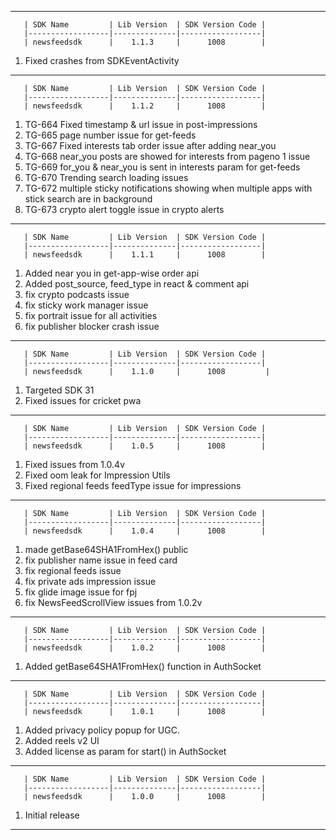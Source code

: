 ----------------------------------------------------------------------------------------------------------------------------

       | SDK Name         | Lib Version  | SDK Version Code |
       |------------------|--------------|------------------|
       | newsfeedsdk      |    1.1.3     |      1008        |

1. Fixed crashes from SDKEventActivity
----------------------------------------------------------------------------------------------------------------------------

       | SDK Name         | Lib Version  | SDK Version Code |
       |------------------|--------------|------------------|
       | newsfeedsdk      |    1.1.2     |      1008        |

1. TG-664 Fixed timestamp & url issue in post-impressions 
2. TG-665 page number issue for get-feeds 
3. TG-667 Fixed interests tab order issue after adding near_you 
4. TG-668 near_you posts are showed for interests from pageno 1 issue 
5. TG-669 for_you & near_you is sent in interests param for get-feeds 
6. TG-670 Trending search loading issues 
7. TG-672 multiple sticky notifications showing when multiple apps with stick search are in background 
8. TG-673 crypto alert toggle issue in crypto alerts

----------------------------------------------------------------------------------------------------------------------------

       | SDK Name         | Lib Version  | SDK Version Code |
       |------------------|--------------|------------------|
       | newsfeedsdk      |    1.1.1     |      1008        |

1. Added near you in get-app-wise order api
2. Added post_source, feed_type in react & comment api
3. fix crypto podcasts issue
4. fix sticky work manager issue
5. fix portrait issue for all activities
6. fix publisher blocker crash issue

----------------------------------------------------------------------------------------------------------------------------

       | SDK Name         | Lib Version  | SDK Version Code |
       |------------------|--------------|------------------|
       | newsfeedsdk      |    1.1.0     |      1008         |

1. Targeted SDK 31
2. Fixed issues for cricket pwa

----------------------------------------------------------------------------------------------------------------------------

       | SDK Name         | Lib Version  | SDK Version Code |
       |------------------|--------------|------------------|
       | newsfeedsdk      |    1.0.5     |      1008        |

1. Fixed issues from 1.0.4v
2. Fixed oom leak for Impression Utils
3. Fixed regional feeds feedType issue for impressions

----------------------------------------------------------------------------------------------------------------------------

       | SDK Name         | Lib Version  | SDK Version Code |
       |------------------|--------------|------------------|
       | newsfeedsdk      |    1.0.4     |      1008        |

1. made getBase64SHA1FromHex() public
2. fix publisher name issue in feed card
3. fix regional feeds issue
4. fix private ads impression issue
5. fix glide image issue for fpj
6. fix NewsFeedScrollView issues from 1.0.2v

----------------------------------------------------------------------------------------------------------------------------

       | SDK Name         | Lib Version  | SDK Version Code |
       |------------------|--------------|------------------|
       | newsfeedsdk      |    1.0.2     |      1008        |

1. Added getBase64SHA1FromHex() function in AuthSocket

----------------------------------------------------------------------------------------------------------------------------

       | SDK Name         | Lib Version  | SDK Version Code |
       |------------------|--------------|------------------|
       | newsfeedsdk      |    1.0.1     |      1008        |

1. Added privacy policy popup for UGC.
2. Added reels v2 UI
3. Added license as param for start() in AuthSocket

----------------------------------------------------------------------------------------------------------------------------

       | SDK Name         | Lib Version  | SDK Version Code |
       |------------------|--------------|------------------|
       | newsfeedsdk      |    1.0.0     |      1008        |

1. Initial release

----------------------------------------------------------------------------------------------------------------------------